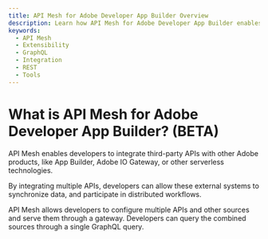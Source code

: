 ```yaml
---
title: API Mesh for Adobe Developer App Builder Overview
description: Learn how API Mesh for Adobe Developer App Builder enables you to route incoming requests from customers to different underlying remote services.
keywords:
  - API Mesh
  - Extensibility
  - GraphQL
  - Integration
  - REST
  - Tools
---
```


# What is API Mesh for Adobe Developer App Builder? (BETA)

API Mesh enables developers to integrate third-party APIs with other Adobe products, like App Builder, Adobe IO Gateway, or other serverless technologies.

By integrating multiple APIs, developers can allow these external systems to synchronize data, and participate in distributed workflows.

API Mesh allows developers to configure multiple APIs and other sources and serve them through a gateway. Developers can query the combined sources through a single GraphQL query.
